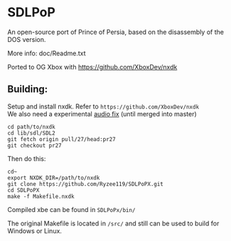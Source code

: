 # SDLPoP
An open-source port of Prince of Persia, based on the disassembly of the DOS version.

More info: doc/Readme.txt

Ported to OG Xbox with https://github.com/XboxDev/nxdk

## Building:

Setup and install nxdk. Refer to `https://github.com/XboxDev/nxdk`  
We also need a experimental [audio fix](https://github.com/XboxDev/nxdk-sdl/pull/27) (until merged into master)
```
cd path/to/nxdk
cd lib/sdl/SDL2
git fetch origin pull/27/head:pr27
git checkout pr27
```

Then do this:  
```
cd~
export NXDK_DIR=/path/to/nxdk
git clone https://github.com/Ryzee119/SDLPoPX.git
cd SDLPoPX
make -f Makefile.nxdk
```
Compiled xbe can be found in `SDLPoPx/bin/`

The original Makefile is located in `/src/` and still can be used to build for Windows or Linux.
